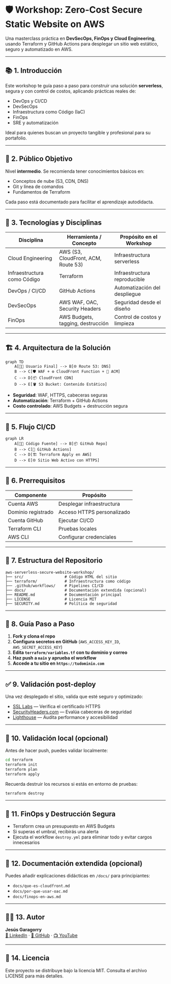 # 🛡️ Workshop: Zero-Cost Secure Static Website on AWS

Una masterclass práctica en **DevSecOps, FinOps y Cloud Engineering**, usando Terraform y GitHub Actions para desplegar un sitio web estático, seguro y automatizado en AWS.

---

## 📚 1. Introducción

Este workshop te guía paso a paso para construir una solución **serverless**, segura y con control de costos, aplicando prácticas reales de:

- DevOps y CI/CD
- DevSecOps
- Infraestructura como Código (IaC)
- FinOps
- SRE y automatización

Ideal para quienes buscan un proyecto tangible y profesional para su portafolio.

---

## 🎯 2. Público Objetivo

Nivel **intermedio**. Se recomienda tener conocimientos básicos en:

- Conceptos de nube (S3, CDN, DNS)
- Git y línea de comandos
- Fundamentos de Terraform

Cada paso está documentado para facilitar el aprendizaje autodidacta.

---

## 🧰 3. Tecnologías y Disciplinas

| Disciplina              | Herramienta / Concepto                 | Propósito en el Workshop |
|-------------------------|----------------------------------------|---------------------------|
| Cloud Engineering       | AWS (S3, CloudFront, ACM, Route 53)    | Infraestructura serverless |
| Infraestructura como Código | Terraform                         | Infraestructura reproducible |
| DevOps / CI/CD          | GitHub Actions                         | Automatización del despliegue |
| DevSecOps               | AWS WAF, OAC, Security Headers         | Seguridad desde el diseño |
| FinOps                  | AWS Budgets, tagging, destrucción      | Control de costos y limpieza |

---

## 🏗️ 4. Arquitectura de la Solución

```mermaid
graph TD
    A[👨‍💻 Usuario Final] --> B[🌐 Route 53: DNS]
    B --> C[🛡️ WAF + ⚙️ CloudFront Function + 📜 ACM]
    C --> D[📦 CloudFront CDN]
    D --> E[🪣 S3 Bucket: Contenido Estático]
```

- **Seguridad**: WAF, HTTPS, cabeceras seguras
- **Automatización**: Terraform + GitHub Actions
- **Costo controlado**: AWS Budgets + destrucción segura

---

## 🧪 5. Flujo CI/CD

```mermaid
graph LR
    A[👨‍💻 Código Fuente] --> B[📦 GitHub Repo]
    B --> C[🤖 GitHub Actions]
    C --> D[🏗️ Terraform Apply en AWS]
    D --> E[🌐 Sitio Web Activo con HTTPS]
```

---

## 🔧 6. Prerrequisitos

| Componente        | Propósito |
|-------------------|-----------|
| Cuenta AWS        | Desplegar infraestructura |
| Dominio registrado| Acceso HTTPS personalizado |
| Cuenta GitHub     | Ejecutar CI/CD |
| Terraform CLI     | Pruebas locales |
| AWS CLI           | Configurar credenciales |

---

## 📁 7. Estructura del Repositorio

```
aws-serverless-secure-website-workshop/
├── src/                  # Código HTML del sitio
├── terraform/            # Infraestructura como código
├── .github/workflows/    # Pipelines CI/CD
├── docs/                 # Documentación extendida (opcional)
├── README.md             # Documentación principal
├── LICENSE               # Licencia MIT
├── SECURITY.md           # Política de seguridad
```

---

## 🚀 8. Guía Paso a Paso

1. **Fork y clona el repo**
2. **Configura secretos en GitHub** (`AWS_ACCESS_KEY_ID`, `AWS_SECRET_ACCESS_KEY`)
3. **Edita `terraform/variables.tf` con tu dominio y correo**
4. **Haz push a `main` y aprueba el workflow**
5. **Accede a tu sitio en `https://tudominio.com`**

---

## ✅ 9. Validación post-deploy

Una vez desplegado el sitio, valida que esté seguro y optimizado:

- [SSL Labs](https://www.ssllabs.com/ssltest/) — Verifica el certificado HTTPS
- [SecurityHeaders.com](https://securityheaders.com/) — Evalúa cabeceras de seguridad
- [Lighthouse](https://developers.google.com/web/tools/lighthouse) — Audita performance y accesibilidad

---

## 🧪 10. Validación local (opcional)

Antes de hacer push, puedes validar localmente:

```bash
cd terraform
terraform init
terraform plan
terraform apply
```

Recuerda destruir los recursos si estás en entorno de pruebas:

```bash
terraform destroy
```

---

## 💸 11. FinOps y Destrucción Segura

- Terraform crea un presupuesto en AWS Budgets
- Si superas el umbral, recibirás una alerta
- Ejecuta el workflow `destroy.yml` para eliminar todo y evitar cargos innecesarios

---

## 🧠 12. Documentación extendida (opcional)

Puedes añadir explicaciones didácticas en `/docs/` para principiantes:

- `docs/que-es-cloudfront.md`
- `docs/por-que-usar-oac.md`
- `docs/finops-en-aws.md`

---

## 👨‍🏫 13. Autor

**Jesús Garagorry**  
[🔗 LinkedIn](https://www.linkedin.com/in/jgaragorry/) · [🐙 GitHub](https://github.com/jgaragorry) · [📺 YouTube](https://www.youtube.com/@Softraincorp)

---

## 📄 14. Licencia

Este proyecto se distribuye bajo la licencia MIT. Consulta el archivo LICENSE para más detalles.

